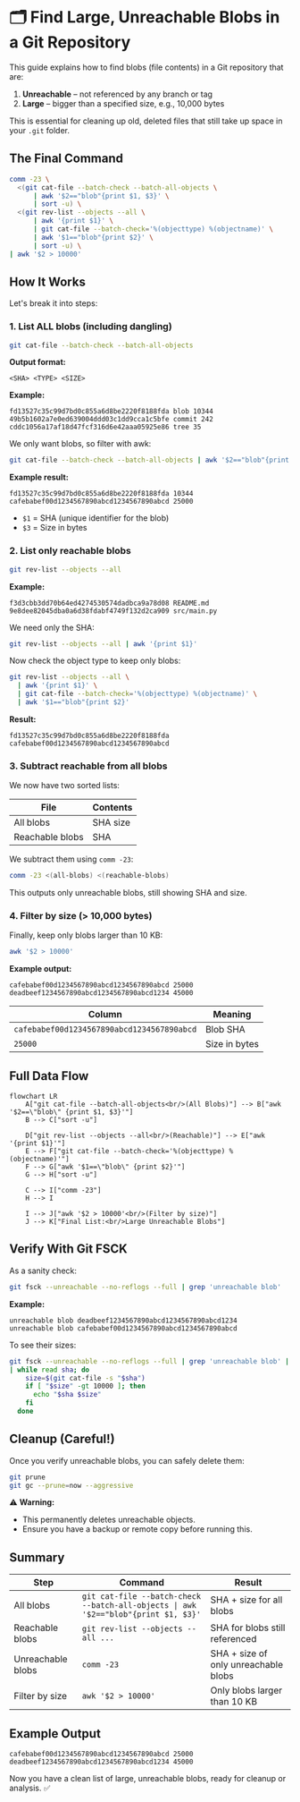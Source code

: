 # 🗂️ Find Large, Unreachable Blobs in a Git Repository

This guide explains how to find blobs (file contents) in a Git repository that are:
1. **Unreachable** – not referenced by any branch or tag
2. **Large** – bigger than a specified size, e.g., 10,000 bytes

This is essential for cleaning up old, deleted files that still take up space in your `.git` folder.

## The Final Command

```bash
comm -23 \
  <(git cat-file --batch-check --batch-all-objects \
      | awk '$2=="blob"{print $1, $3}' \
      | sort -u) \
  <(git rev-list --objects --all \
      | awk '{print $1}' \
      | git cat-file --batch-check='%(objecttype) %(objectname)' \
      | awk '$1=="blob"{print $2}' \
      | sort -u) \
| awk '$2 > 10000'
```

## How It Works

Let's break it into steps:

### 1. List ALL blobs (including dangling)

```bash
git cat-file --batch-check --batch-all-objects
```

**Output format:**
```
<SHA> <TYPE> <SIZE>
```

**Example:**
```
fd13527c35c99d7bd0c855a6d8be2220f8188fda blob 10344
49b5b1602a7e0ed639004ddd03c1dd9cca1c5bfe commit 242
cddc1056a17af18d47fcf316d6e42aaa05925e86 tree 35
```

We only want blobs, so filter with awk:

```bash
git cat-file --batch-check --batch-all-objects | awk '$2=="blob"{print $1, $3}'
```

**Example result:**
```
fd13527c35c99d7bd0c855a6d8be2220f8188fda 10344
cafebabef00d1234567890abcd1234567890abcd 25000
```

- `$1` = SHA (unique identifier for the blob)
- `$3` = Size in bytes

### 2. List only reachable blobs

```bash
git rev-list --objects --all
```

**Example:**
```
f3d3cbb3dd70b64ed4274530574dadbca9a78d08 README.md
9e8dee82045dba0a6d38fdabf4749f132d2ca909 src/main.py
```

We need only the SHA:

```bash
git rev-list --objects --all | awk '{print $1}'
```

Now check the object type to keep only blobs:

```bash
git rev-list --objects --all \
  | awk '{print $1}' \
  | git cat-file --batch-check='%(objecttype) %(objectname)' \
  | awk '$1=="blob"{print $2}'
```

**Result:**
```
fd13527c35c99d7bd0c855a6d8be2220f8188fda
cafebabef00d1234567890abcd1234567890abcd
```

### 3. Subtract reachable from all blobs

We now have two sorted lists:

| File | Contents |
|------|----------|
| All blobs | SHA size |
| Reachable blobs | SHA |

We subtract them using `comm -23`:

```bash
comm -23 <(all-blobs) <(reachable-blobs)
```

This outputs only unreachable blobs, still showing SHA and size.

### 4. Filter by size (> 10,000 bytes)

Finally, keep only blobs larger than 10 KB:

```bash
awk '$2 > 10000'
```

**Example output:**
```
cafebabef00d1234567890abcd1234567890abcd 25000
deadbeef1234567890abcd1234567890abcd1234 45000
```

| Column | Meaning |
|--------|---------|
| `cafebabef00d1234567890abcd1234567890abcd` | Blob SHA |
| `25000` | Size in bytes |

## Full Data Flow

```mermaid
flowchart LR
    A["git cat-file --batch-all-objects<br/>(All Blobs)"] --> B["awk '$2==\"blob\" {print $1, $3}'"]
    B --> C["sort -u"]

    D["git rev-list --objects --all<br/>(Reachable)"] --> E["awk '{print $1}'"]
    E --> F["git cat-file --batch-check='%(objecttype) %(objectname)'"]
    F --> G["awk '$1==\"blob\" {print $2}'"]
    G --> H["sort -u"]

    C --> I["comm -23"]
    H --> I

    I --> J["awk '$2 > 10000'<br/>(Filter by size)"]
    J --> K["Final List:<br/>Large Unreachable Blobs"]
```

## Verify With Git FSCK

As a sanity check:

```bash
git fsck --unreachable --no-reflogs --full | grep 'unreachable blob'
```

**Example:**
```
unreachable blob deadbeef1234567890abcd1234567890abcd1234
unreachable blob cafebabef00d1234567890abcd1234567890abcd
```

To see their sizes:

```bash
git fsck --unreachable --no-reflogs --full | grep 'unreachable blob' | awk '{print $3}' \
| while read sha; do
    size=$(git cat-file -s "$sha")
    if [ "$size" -gt 10000 ]; then
      echo "$sha $size"
    fi
  done
```

## Cleanup (Careful!)

Once you verify unreachable blobs, you can safely delete them:

```bash
git prune
git gc --prune=now --aggressive
```

⚠️ **Warning:**
- This permanently deletes unreachable objects.
- Ensure you have a backup or remote copy before running this.

## Summary

| Step | Command | Result |
|------|---------|--------|
| All blobs | `git cat-file --batch-check --batch-all-objects \| awk '$2=="blob"{print $1, $3}'` | SHA + size for all blobs |
| Reachable blobs | `git rev-list --objects --all ...` | SHA for blobs still referenced |
| Unreachable blobs | `comm -23` | SHA + size of only unreachable blobs |
| Filter by size | `awk '$2 > 10000'` | Only blobs larger than 10 KB |

## Example Output

```
cafebabef00d1234567890abcd1234567890abcd 25000
deadbeef1234567890abcd1234567890abcd1234 45000
```

Now you have a clean list of large, unreachable blobs, ready for cleanup or analysis. ✅